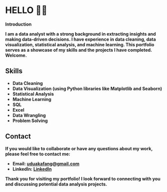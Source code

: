 # HELLO 🙋‍♀️


<b> Introduction <b>

I am a  data analyst with a strong background in extracting insights and making data-driven decisions. I have experience in data cleaning, data visualization, statistical analysis, and machine learning. This portfolio serves as a showcase of my skills and the projects I have completed.
Welcome.


## Skills

- Data Cleaning
- Data Visualization (using Python libraries like Matplotlib and Seaborn)
- Statistical Analysis
- Machine Learning
- SQL
- Excel
- Data Wrangling
- Problem Solving

## Contact

If you would like to collaborate or have any questions about my work, please feel free to contact me:
- Email: uduakafang@gmail.com
- LinkedIn: [LinkedIn](https://www.linkedin.com/in/uduakafang)

Thank you for visiting my portfolio! I look forward to connecting with you and discussing potential data analysis projects.
